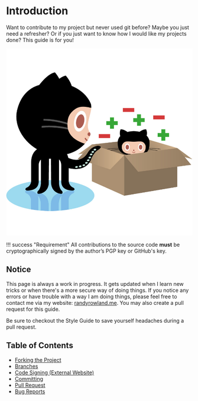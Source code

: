 # Introduction

Want to contribute to my project but never used git before? Maybe you just need a refresher? Or if you just want to know how I would like my projects done? This guide is for you!

![GIT](../static/img/git-21.jpg)

!!! success "Requirement"
    All contributions to the source code **must** be cryptographically signed by the author’s PGP key or GitHub's key.

## Notice

This page is always a work in progress. It gets updated when I learn new tricks or when there's a more secure way of doing things. If you notice any errors or have trouble with a way I am doing things, please feel free to contact me via my website: [randyrowland.me](https://randyrowland.me/#contact). You may also create a pull request for this guide.

Be sure to checkout the Style Guide to save yourself headaches during a pull request.

## Table of Contents

- [Forking the Project](fork.md)
- [Branches](branch.md)
- [Code Signing (External Website)](https://www.qubes-os.org/doc/code-signing/)
- [Committing](commit.md)
- [Pull Request](pull.md)
- [Bug Reports](bug.md)
